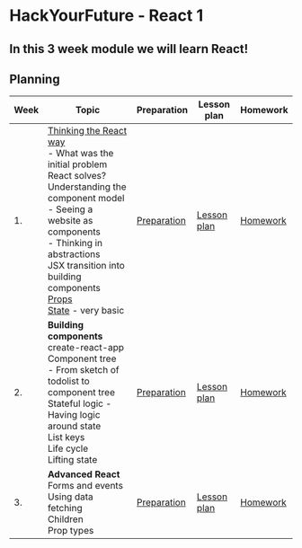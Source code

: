 
# HackYourFuture - React 1

## In this 3 week module we will learn React!

## Planning

| Week | Topic                                                                                                                | Preparation                         | Lesson plan                         | Homework                      |
| ---- | -------------------------------------------------------------------------------------------------------------------- | ----------------------------------- | ----------------------------------- | ----------------------------- |
| 1.   | [Thinking the React way](https://reactjs.org/docs/thinking-in-react.html)<br>  - What was the initial problem React solves?<br> Understanding the component model<br>  - Seeing a website as components<br>  - Thinking in abstractions<br>  JSX transition into building components<br> [Props](https://reactjs.org/docs/components-and-props.html)<br> [State](https://reactjs.org/docs/state-and-lifecycle.html) - very basic                             | [Preparation](week1/preparation.md) | [Lesson plan](week1/lesson-plan.md) | [Homework](week1/homework.md) |
| 2.   | **Building components**  <br>  create-react-app <br> Component tree <br>   - From sketch of todolist to component tree <br> Stateful logic - Having logic around state <br> List keys <br> Life cycle <br> Lifting state  | [Preparation](week2/preparation.md) | [Lesson plan](week2/lesson-plan.md) | [Homework](week2/homework.md) |
| 3.   | **Advanced React** <br> Forms and events <br> Using data fetching <br> Children <br> Prop types                      | [Preparation](week3/preparation.md) | [Lesson plan](week3/lesson-plan.md) | [Homework](week3/homework.md) |

